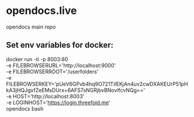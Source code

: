 # opendocs.live
opendocs main repo


## Set env variables for docker:
docker run -ti -p 8003:80 \
-e FILEBROWSERURL='http://localhost:9000' \
-e FILEBROWSERROOT='/userfolders' \
-e FILEBROWSERKEY='pUeV6GPvb4hq9O721TiIEKjAn4uv2cwDXAKEUrP51pHkA3jHQJgxfZeEMsDUrx+6AFS7sNGRjbvBNovlfcvNQg==' \
-e HOST='http://localhost:8003' \
-e LOGINHOST='https://login.threefold.me' \
opendocs bash